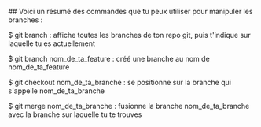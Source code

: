 ## Voici un résumé des commandes que tu peux utiliser pour manipuler les branches :

$ git branch : affiche toutes les branches de ton repo git, puis t'indique sur laquelle tu es actuellement


$ git branch nom_de_ta_feature : créé une branche au nom de nom_de_ta_feature


$ git checkout nom_de_ta_branche : se positionne sur la branche qui s'appelle nom_de_ta_branche


$ git merge nom_de_ta_branche : fusionne la branche nom_de_ta_branche avec la branche sur laquelle tu te trouves

